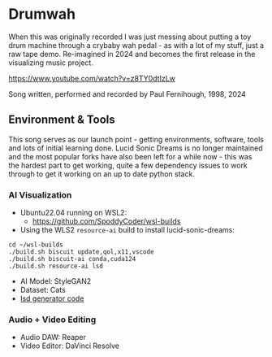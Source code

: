 # Drumwah
When this was originally recorded I was just messing about putting a toy drum machine through a crybaby wah pedal - as with a lot of my stuff, just a raw tape demo. Re-imagined in 2024 and becomes the first release in the visualizing music project.

https://www.youtube.com/watch?v=z8TY0dtIzLw

Song written, performed and recorded by Paul Fernihough, 1998, 2024


## Environment & Tools
This song serves as our launch point - getting environments, software, tools and lots of initial learning done.
Lucid Sonic Dreams is no longer maintained and the most popular forks have also been left for a while now - this was the hardest part to get working, quite a few dependency issues to work through to get it working on an up to date python stack.

### AI Visualization
* Ubuntu22.04 running on WSL2:
  * https://github.com/SpoddyCoder/wsl-builds
* Using the WLS2 `resource-ai` build to install lucid-sonic-dreams:

```
cd ~/wsl-builds
./build.sh biscuit update,qol,x11,vscode
./build.sh biscuit-ai conda,cuda124
./build.sh resource-ai lsd
```

* AI Model: StyleGAN2
* Dataset: Cats
* [lsd generator code](../../lucid-sonic-dreams/drumwah.py)

### Audio + Video Editing
* Audio DAW: Reaper
* Video Editor: DaVinci Resolve
